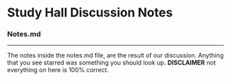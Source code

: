 # Study Hall Discussion Notes

### Notes.md
---
The notes inside the notes.md file, are the result of our discussion. Anything that you see starred was something you should look up. **DISCLAIMER** not everything on here is 100% correct. 